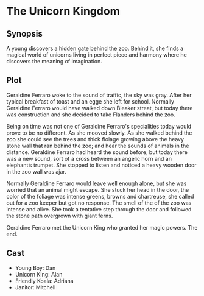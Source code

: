 # The Unicorn Kingdom

## Synopsis

A young discovers a hidden gate behind the zoo.
Behind it, she finds a magical world of unicorns living in perfect piece and harmony where he discovers the meaning of imagination.

## Plot

Geraldine Ferraro woke to the sound of traffic, the sky was gray.
After her typical breakfast of toast and an egge she left for school.
Normally Geraldine Ferraro would have walked down Bleaker streat, but today there was construction and she decided to take Flanders behind the zoo.

Being on time was not one of Geraldine Ferraro's specialities today would prove to be no different.
As she mooved slowly.
As she walked behind the zoo she could see the trees and thick floiage growing above the heavy stone wall that ran behind the zoo; and hear the sounds of animals in the distance.
Geraldine Ferraro had heard the sound before, but today there was a new sound, sort of a cross between an angelic horn and an elephant’s trumpet.
She stopped to listen and noticed a heavy wooden door in the zoo wall was ajar.

Normally Geraldine Ferraro would leave well enough alone, but she was worried that an animal might escape.
She stuck her head in the door, the color of the foliage was intense greens, browns and chartreuse, she called out for a zoo keeper but got no response.
The smell of the of the zoo was intense and alive.
She took a tentative step through the door and followed the stone path overgrown with giant ferns.

Geraldine Ferraro met the Unicorn King who granted her magic powers.
The end.

## Cast

* Young Boy: Dan
* Unicorn King: Alan
* Friendly Koala: Adriana
* Janitor: Mitchell
